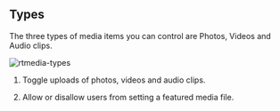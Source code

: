 ## Types

The three types of media items you can control are Photos, Videos and Audio clips.

![rtmedia-types](https://cloud.githubusercontent.com/assets/1140051/7365620/976b327e-edaf-11e4-9456-20edb0e7053f.png)


  1. Toggle uploads of photos, videos and audio clips.

  2. Allow or disallow users from setting a featured media file.
